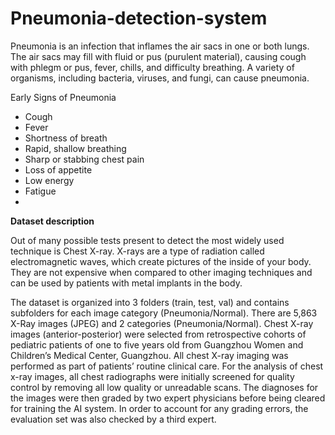 # Pneumonia-detection-system


Pneumonia is an infection that inflames the air sacs in one or both lungs. The air sacs may fill with fluid or pus (purulent material), causing cough with phlegm or pus, fever, chills, and difficulty breathing. A variety of organisms, including bacteria, viruses, and fungi, can cause pneumonia.

Early Signs of Pneumonia

* Cough
* Fever
* Shortness of breath
* Rapid, shallow breathing
* Sharp or stabbing chest pain
* Loss of appetite
* Low energy
* Fatigue
* 
**Dataset description**

Out of many possible tests present to detect the most widely used technique is Chest X-ray. 
X-rays are a type of radiation called electromagnetic waves, which create pictures of the inside of your body. They are not expensive when compared to other imaging techniques and can be used by patients with metal implants in the body.


The dataset is organized into 3 folders (train, test, val) and contains subfolders for each image category (Pneumonia/Normal). There are 5,863 X-Ray images (JPEG) and 2 categories (Pneumonia/Normal). Chest X-ray images (anterior-posterior) were selected from retrospective cohorts of pediatric patients of one to five years old from Guangzhou Women and Children’s Medical Center, Guangzhou. All chest X-ray imaging was performed as part of patients’ routine clinical care. For the analysis of chest x-ray images, all chest radiographs were initially screened for quality control by removing all low quality or unreadable scans. The diagnoses for the images were then graded by two expert physicians before being cleared for training the AI system. In order to account for any grading errors, the evaluation set was also checked by a third expert.
